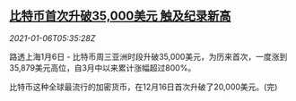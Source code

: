 <!--1609912511000-->
[比特币首次升破35,000美元 触及纪录新高](https://cn.reuters.com/article/bitcoin-price-record-high-0106-idCNKBS29B0IF)
------

<div><i>2021-01-06T05:35:28Z</i></div><p>路透上海1月6日 - 比特币周三亚洲时段升破35,000美元，为历来首次，一度涨到35,879美元高位，自3月中以来累计涨幅超过800%。</p><p>比特币这种全球最流行的加密货币，在12月16日首次升破了20,000美元。(完)</p>
